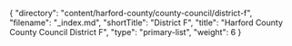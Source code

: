 {
  "directory": "content/harford-county/county-council/district-f",
  "filename": "_index.md",
  "shortTitle": "District F",
  "title": "Harford County County Council District F",
  "type": "primary-list",
  "weight": 6
}
